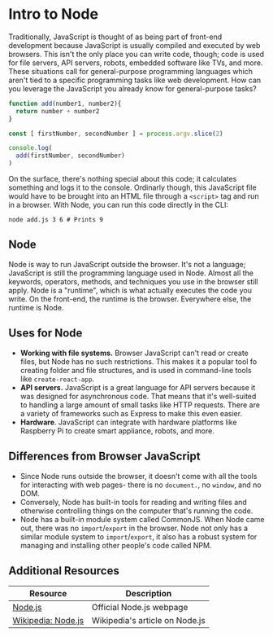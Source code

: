 # Intro to Node

Traditionally, JavaScript is thought of as being part of front-end development because JavaScript is usually compiled and executed by web browsers. This isn't the only place you can write code, though; code is used for file servers, API servers, robots, embedded software like TVs, and more. These situations call for general-purpose programming languages which aren't tied to a specific programming tasks like web development. How can you leverage the JavaScript you already know for general-purpose tasks?

```js
function add(number1, number2){
  return number + number2
}

const [ firstNumber, secondNumber ] = process.argv.slice(2)

console.log(
  add(firstNumber, secondNumber)
)
```

On the surface, there's nothing special about this code; it calculates something and logs it to the console. Ordinarly though, this JavaScript file would have to be brought into an HTML file through a `<script>` tag and run in a browser. With Node, you can run this code directly in the CLI:

```
node add.js 3 6 # Prints 9
```

## Node

Node is way to run JavaScript outside the browser. It's not a language; JavaScript is still the programming language used in Node. Almost all the keywords, operators, methods, and techniques you use in the browser still apply. Node is a "runtime", which is what actually executes the code you write. On the front-end, the runtime is the browser. Everywhere else, the runtime is Node.

## Uses for Node

* **Working with file systems.** Browser JavaScript can't read or create files, but Node has no such restrictions. This makes it a popular tool fo creating folder and file structures, and is used in command-line tools like `create-react-app`.
* **API servers.** JavaScript is a great language for API servers because it was designed for asynchronous code. That means that it's well-suited to handling a large amount of small tasks like HTTP requests. There are a variety of frameworks such as Express to make this even easier.
* **Hardware**. JavaScript can integrate with hardware platforms like Raspberry Pi to create smart appliance, robots, and more.

## Differences from Browser JavaScript

* Since Node runs outside the browser, it doesn't come with all the tools for interacting with web pages- there is no `document.`, no `window`, and no DOM.
* Conversely, Node has built-in tools for reading and writing files and otherwise controlling things on the computer that's running the code.
* Node has a built-in module system called CommonJS. When Node came out, there was no `import`/`export` in the browser. Node not only has a similar module system to `import`/`export`, it also has a robust system for managing and installing other people's code called NPM.

## Additional Resources

| Resource | Description |
| --- | --- |
| [Node.js](https://nodejs.org/en/) | Official Node.js webpage |
| [Wikipedia: Node.js](https://en.wikipedia.org/wiki/Node.js) | Wikipedia's article on Node.js |
